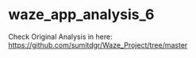 # waze_app_analysis_6
Check Original Analysis in here: https://github.com/sumitdgr/Waze_Project/tree/master
